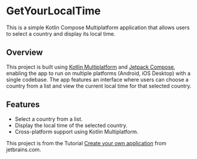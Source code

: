 # GetYourLocalTime

This is a simple Kotlin Compose Multiplatform application that allows users to select a country and display its local time.

## Overview

This project is built using [Kotlin Multiplatform](https://kotlinlang.org/docs/multiplatform.html) and [Jetpack Compose](https://developer.android.com/jetpack/compose), 
enabling the app to run on multiple platforms (Android, iOS Desktop) with a single codebase. The app features an interface where users can choose a country from a list and 
view the current local time for that selected country.

## Features

- Select a country from a list.
- Display the local time of the selected country.
- Cross-platform support using Kotlin Multiplatform.

This project is from the Tutorial [Create your own application](https://www.jetbrains.com/help/kotlin-multiplatform-dev/compose-multiplatform-new-project.html) from jetbrains.com.